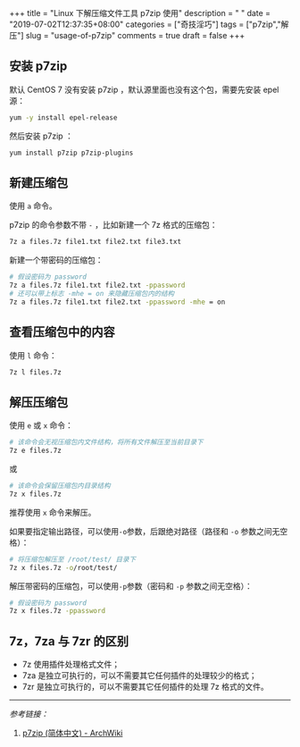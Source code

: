 +++
title = "Linux 下解压缩文件工具 p7zip 使用"
description = " "
date = "2019-07-02T12:37:35+08:00"
categories = ["奇技淫巧"]
tags = ["p7zip","解压"]
slug = "usage-of-p7zip"
comments = true
draft = false
+++

## 安装 p7zip

默认 CentOS 7 没有安装 p7zip ，默认源里面也没有这个包，需要先安装 epel 源：

```bash
yum -y install epel-release
```

然后安装 p7zip ：

```bash
yum install p7zip p7zip-plugins
```

## 新建压缩包

使用 `a` 命令。

p7zip 的命令参数不带 `-` ，比如新建一个 7z 格式的压缩包：

```bash
7z a files.7z file1.txt file2.txt file3.txt
```

新建一个带密码的压缩包：

```bash
# 假设密码为 password
7z a files.7z file1.txt file2.txt -ppassword
# 还可以带上标志 -mhe = on 来隐藏压缩包内的结构
7z a files.7z file1.txt file2.txt -ppassword -mhe = on
```

## 查看压缩包中的内容

使用 `l` 命令：

```bash
7z l files.7z
```

## 解压压缩包

使用 `e` 或 `x` 命令：

```bash
# 该命令会无视压缩包内文件结构，将所有文件解压至当前目录下
7z e files.7z
```

或

```bash
# 该命令会保留压缩包内目录结构
7z x files.7z
```

推荐使用 `x` 命令来解压。

如果要指定输出路径，可以使用`-o`参数，后跟绝对路径（路径和 `-o` 参数之间无空格）：

```bash
# 将压缩包解压至 /root/test/ 目录下
7z x files.7z -o/root/test/
```

解压带密码的压缩包，可以使用`-p`参数（密码和 `-p` 参数之间无空格）：

```bash
# 假设密码为 password
7z x files.7z -ppassword
```

## 7z，7za 与 7zr 的区别

* 7z 使用插件处理格式文件；
* 7za 是独立可执行的，可以不需要其它任何插件的处理较少的格式；
* 7zr 是独立可执行的，可以不需要其它任何插件的处理 7z 格式的文件。

---

*参考链接：*

1. [p7zip (简体中文) - ArchWiki](https://wiki.archlinux.org/index.php/P7zip_(%E7%AE%80%E4%BD%93%E4%B8%AD%E6%96%87))